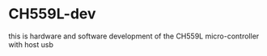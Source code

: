 # CH559L-dev
this is hardware and software development of the CH559L micro-controller with host usb
